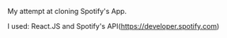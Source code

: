 My attempt at cloning Spotify's App. 

I used: React.JS and Spotify's API(https://developer.spotify.com)
